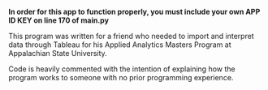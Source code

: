 **In order for this app to function  properly, you must include your own APP ID KEY on line 170 of main.py**

This program was written for a friend who needed to import
and interpret data through Tableau for his Applied Analytics Masters Program at
Appalachian State University.

Code is heavily commented with the intention of explaining how
the program works to someone with no prior programming experience.  
